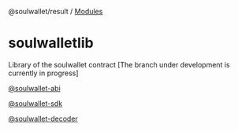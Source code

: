 @soulwallet/result / [Modules](modules.md)

# soulwalletlib
Library of the soulwallet contract
[The branch under development is currently in progress]

[@soulwallet-abi](./packages/soulwallet-abi)

[@soulwallet-sdk](./packages/soulwallet-sdk)

[@soulwallet-decoder](./packages/soulwallet-decoder)
